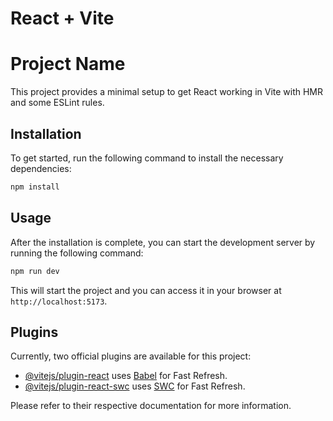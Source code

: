 # React + Vite
# Project Name

This project provides a minimal setup to get React working in Vite with HMR and some ESLint rules.

## Installation

To get started, run the following command to install the necessary dependencies:

```bash
npm install
```

## Usage

After the installation is complete, you can start the development server by running the following command:

```bash
npm run dev
```

This will start the project and you can access it in your browser at `http://localhost:5173`.

## Plugins

Currently, two official plugins are available for this project:

- [@vitejs/plugin-react](https://github.com/vitejs/vite-plugin-react/blob/main/packages/plugin-react/README.md) uses [Babel](https://babeljs.io/) for Fast Refresh.
- [@vitejs/plugin-react-swc](https://github.com/vitejs/vite-plugin-react-swc) uses [SWC](https://swc.rs/) for Fast Refresh.

Please refer to their respective documentation for more information.


